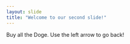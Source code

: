 ```yaml
---
layout: slide
title: "Welcome to our second slide!"
---
```

Buy all the Doge.
Use the left arrow to go back!
